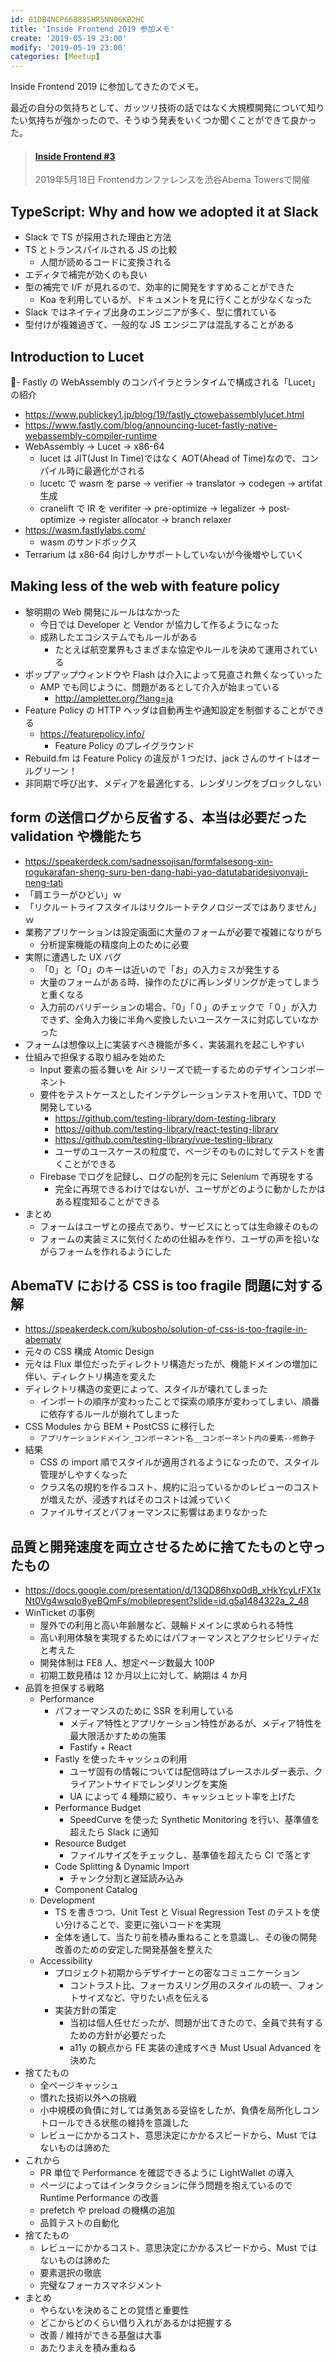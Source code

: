 ```yaml
---
id: 01DB4NCP66B88SHR5NN06KB2HC
title: 'Inside Frontend 2019 参加メモ'
create: '2019-05-19 23:00'
modify: '2019-05-19 23:00'
categories: [Meetup]
---
```


Inside Frontend 2019 に参加してきたのでメモ。

最近の自分の気持ちとして、ガッツリ技術の話ではなく大規模開発について知りたい気持ちが強かったので、そうゆう発表をいくつか聞くことができて良かった。

<!-- more -->

<blockquote class="embedly-card" data-card-key="efc9713d77434ae8b88ef22dda0a91e8" data-card-controls="0" data-card-type="article" data-card-align="left"><h4><a href="https://inside-frontend.com/">Inside Frontend #3</a></h4><p>2019年5月18日 Frontendカンファレンスを渋谷Abema Towersで開催</p></blockquote>
<script async src="//cdn.embedly.com/widgets/platform.js" charset="UTF-8"></script>

## TypeScript: Why and how we adopted it at Slack

- Slack で TS が採用された理由と方法
- TS とトランスパイルされる JS の比較
  - 人間が読めるコードに変換される
- エディタで補完が効くのも良い
- 型の補完で I/F が見れるので、効率的に開発をすすめることができた
  - Koa を利用しているが、ドキュメントを見に行くことが少なくなった
- Slack ではネイティブ出身のエンジニアが多く、型に慣れている
- 型付けが複雑過ぎて、一般的な JS エンジニアは混乱することがある

## Introduction to Lucet

- Fastly の WebAssembly のコンパイラとランタイムで構成される「Lucet」の紹介

- https://www.publickey1.jp/blog/19/fastly_ctowebassemblylucet.html
- https://www.fastly.com/blog/announcing-lucet-fastly-native-webassembly-compiler-runtime
- WebAssembly → Lucet → x86-64
  - lucet は JIT(Just In Time)ではなく AOT(Ahead of Time)なので、コンパイル時に最適化がされる
  - lucetc で wasm を parse → verifier → translator → codegen → artifat 生成
  - cranelift で IR を verifiter → pre-optimize → legalizer → post-optimize → register allocator → branch relaxer
- https://wasm.fastlylabs.com/
  - wasm のサンドボックス
- Terrarium は x86-64 向けしかサポートしていないが今後増やしていく

## Making less of the web with feature policy

- 黎明期の Web 開発にルールはなかった
  - 今日では Developer と Vendor が協力して作るようになった
  - 成熟したエコシステムでもルールがある
    - たとえば航空業界もさまざまな協定やルールを決めて運用されている
- ポップアップウィンドウや Flash は介入によって見直され無くなっていった
  - AMP でも同じように、問題があるとして介入が始まっている
    - http://ampletter.org/?lang=ja
- Feature Policy の HTTP ヘッダは自動再生や通知設定を制御することができる
  - https://featurepolicy.info/
    - Feature Policy のプレイグラウンド
- Rebuild.fm は Feature Policy の違反が 1 つだけ、jack さんのサイトはオールグリーン！
- 非同期で呼び出す、メディアを最適化する、レンダリングをブロックしない

## form の送信ログから反省する、本当は必要だった validation や機能たち

- https://speakerdeck.com/sadnessojisan/formfalsesong-xin-rogukarafan-sheng-suru-ben-dang-habi-yao-datutabaridesiyonyaji-neng-tati
- 「肩エラーがひどい」ｗ
- 「リクルートライフスタイルはリクルートテクノロジーズではありません」ｗ
- 業務アプリケーションは設定画面に大量のフォームが必要で複雑になりがち
  - 分析提案機能の精度向上のために必要
- 実際に遭遇した UX バグ
  - 「0」と「O」のキーは近いので「お」の入力ミスが発生する
  - 大量のフォームがある時、操作のたびに再レンダリングが走ってしまうと重くなる
  - 入力前のバリデーションの場合、「0」「０」のチェックで「０」が入力できず、全角入力後に半角へ変換したいユースケースに対応していなかった
- フォームは想像以上に実装すべき機能が多く、実装漏れを起こしやすい
- 仕組みで担保する取り組みを始めた
  - Input 要素の振る舞いを Air シリーズで統一するためのデザインコンポーネント
  - 要件をテストケースとしたインテグレーションテストを用いて、TDD で開発している
    - https://github.com/testing-library/dom-testing-library
    - https://github.com/testing-library/react-testing-library
    - https://github.com/testing-library/vue-testing-library
    - ユーザのユースケースの粒度で、ページそのものに対してテストを書くことができる
  - Firebase でログを記録し、ログの配列を元に Selenium で再現をする
    - 完全に再現できるわけではないが、ユーザがどのように動かしたかはある程度知ることができる
- まとめ
  - フォームはユーザとの接点であり、サービスにとっては生命線そのもの
  - フォームの実装ミスに気付くための仕組みを作り、ユーザの声を拾いながらフォームを作れるようにした

## AbemaTV における CSS is too fragile 問題に対する解

- https://speakerdeck.com/kubosho/solution-of-css-is-too-fragile-in-abematv
- 元々の CSS 構成 Atomic Design
- 元々は Flux 単位だったディレクトリ構造だったが、機能ドメインの増加に伴い、ディレクトリ構造を変えた
- ディレクトリ構造の変更によって、スタイルが壊れてしまった
  - インポートの順序が変わったことで探索の順序が変わってしまい、順番に依存するルールが崩れてしまった
- CSS Modules から BEM + PostCSS に移行した
  - `アプリケーションドメイン_コンポーネント名__コンポーネント内の要素--修飾子`
- 結果
  - CSS の import 順でスタイルが適用されるようになったので、スタイル管理がしやすくなった
  - クラス名の規約を作るコスト、規約に沿っているかのレビューのコストが増えたが、浸透すればそのコストは減っていく
  - ファイルサイズとパフォーマンスに影響はあまりなかった

## 品質と開発速度を両立させるために捨てたものと守ったもの

- https://docs.google.com/presentation/d/13QD86hxp0dB_xHkYcyLrFX1xNt0Vg4wsqIo8yeBQmFs/mobilepresent?slide=id.g5a1484322a_2_48
- WinTicket の事例
  - 屋外での利用と高い年齢層など、競輪ドメインに求められる特性
  - 高い利用体験を実現するためにはパフォーマンスとアクセシビリティだと考えた
  - 開発体制は FE8 人、想定ページ数最大 100P
  - 初期工数見積は 12 か月以上に対して、納期は 4 か月
- 品質を担保する戦略
  - Performance
    - パフォーマンスのために SSR を利用している
      - メディア特性とアプリケーション特性があるが、メディア特性を最大限活かすための施策
      - Fastify + React
    - Fastly を使ったキャッシュの利用
      - ユーザ固有の情報については配信時はプレースホルダー表示、クライアントサイドでレンダリングを実施
      - UA によって 4 種類に絞り、キャッシュヒット率を上げた
    - Performance Budget
      - SpeedCurve を使った Synthetic Monitoring を行い、基準値を超えたら Slack に通知
    - Resource Budget
      - ファイルサイズをチェックし、基準値を超えたら CI で落とす
    - Code Splitting & Dynamic Import
      - チャンク分割と遅延読み込み
    - Component Catalog
  - Development
    - TS を書きつつ、Unit Test と Visual Regression Test のテストを使い分けることで、変更に強いコードを実現
    - 全体を通して、当たり前を積み重ねることを意識し、その後の開発改善のための安定した開発基盤を整えた
  - Accessibility
    - プロジェクト初期からデザイナーとの密なコミュニケーション
      - コントラスト比、フォーカスリング用のスタイルの統一、フォントサイズなど、守りたい点を伝える
    - 実装方針の策定
      - 当初は個人任せだったが、問題が出てきたので、全員で共有するための方針が必要だった
      - a11y の観点から FE 実装の達成すべき Must Usual Advanced を決めた
- 捨てたもの
  - 全ページキャッシュ
  - 慣れた技術以外への挑戦
  - 小中規模の負債に対しては勇気ある妥協をしたが、負債を局所化しコントロールできる状態の維持を意識した
  - レビューにかかるコスト、意思決定にかかるスピードから、Must ではないものは諦めた
- これから
  - PR 単位で Performance を確認できるように LightWallet の導入
  - ページによってはインタラクションに伴う問題を抱えているので Runtime Performance の改善
  - prefetch や preload の機構の追加
  - 品質テストの自動化
- 捨てたもの
  - レビューにかかるコスト、意思決定にかかるスピードから、Must ではないものは諦めた
  - 要素選択の徹底
  - 完璧なフォーカスマネジメント
- まとめ
  - やらないを決めることの覚悟と重要性
  - どこからどのくらい借り入れがあるかは把握する
  - 改善 / 維持ができる基盤は大事
  - あたりまえを積み重ねる

